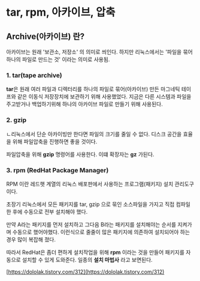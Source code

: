 # tar, rpm, 아카이브, 압축

## Archive\(아카이브\) 란?

아카이브는 원래 '보관소, 저장소' 의 의미로 씌인다. 하지만 리눅스에서는 '파일을 묶어 하나의 파일로 만드는 것' 이라는 의미로 사용됨.

### 1. tar\(tape archive\)

**tar**은 원래 여러 파일과 디렉터리를 하나의 파일로 묶어\(아카이브\) 만든 마그네틱 테이프와 같은 이동식 저장장치에 보관하기 위해 사용했었다. 지금은 다른 시스템과 파일을 주고받거나 백업하기위해 하나의 아카이브 파일로 만들기 위해 사용된다.

### 2. gzip

ㄴ리눅스에서 단순 아카이빙만 한다면 파일의 크기를 줄일 수 없다. 디스크 공간을 효율을 위해 파일압축을 진행하면 좋을 것이다.

파일압축을 위해 **gzip** 명령어를 사용한다. 이떄 확장자는 **gz** 가된다.

### **3. rpm \(RedHat Package Manager\)**

RPM 이란 레드햇 계열의 리눅스 배포판에서 사용하는 프로그램\(패키지\) 설치 관리도구 이다.

초장기 리눅스에서 모든 패키지를 tar, gzip 으로 묶인 소스파일을 가지고 직접 컴파일 한 후에 수동으로 전부 설치해야 했다. 

만약 A라는 패키지를 먼저 설치하고 그다음 B라는 패키지를 설치해야는 순서를 지켜가며 수동으로 했어야했다. 이런식으로 줄줄이 많은 패키지에 의존하여 설치되어야 하는 경우 많이 복잡해 졌다.

따라서 RedHat은 좀더 편하게 설치작업을 위해 **rpm** 이라는 것을 만들어 패키지를 자동으로 설치할 수 있게 도와준다. 일종의 **설치 마법사** 라고 보면된다.

[https://dololak.tistory.com/312](https://dololak.tistory.com/312)



